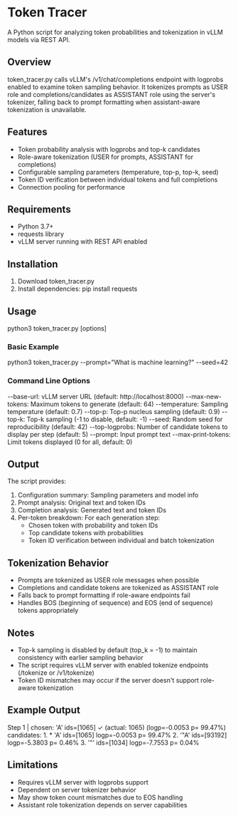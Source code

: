 # Token Tracer

A Python script for analyzing token probabilities and tokenization in vLLM models via REST API.

## Overview

token_tracer.py calls vLLM's /v1/chat/completions endpoint with logprobs enabled to examine token sampling behavior. It tokenizes prompts as USER role and completions/candidates as ASSISTANT role using the server's tokenizer, falling back to prompt formatting when assistant-aware tokenization is unavailable.

## Features

- Token probability analysis with logprobs and top-k candidates
- Role-aware tokenization (USER for prompts, ASSISTANT for completions)  
- Configurable sampling parameters (temperature, top-p, top-k, seed)
- Token ID verification between individual tokens and full completions
- Connection pooling for performance

## Requirements

- Python 3.7+
- requests library
- vLLM server running with REST API enabled

## Installation

1. Download token_tracer.py
2. Install dependencies: pip install requests

## Usage

python3 token_tracer.py [options]

### Basic Example

python3 token_tracer.py --prompt="What is machine learning?" --seed=42

### Command Line Options

--base-url: vLLM server URL (default: http://localhost:8000)
--max-new-tokens: Maximum tokens to generate (default: 64)
--temperature: Sampling temperature (default: 0.7)
--top-p: Top-p nucleus sampling (default: 0.9)
--top-k: Top-k sampling (-1 to disable, default: -1)
--seed: Random seed for reproducibility (default: 42)
--top-logprobs: Number of candidate tokens to display per step (default: 5)
--prompt: Input prompt text
--max-print-tokens: Limit tokens displayed (0 for all, default: 0)

## Output

The script provides:

1. Configuration summary: Sampling parameters and model info
2. Prompt analysis: Original text and token IDs
3. Completion analysis: Generated text and token IDs
4. Per-token breakdown: For each generation step:
   - Chosen token with probability and token IDs
   - Top candidate tokens with probabilities
   - Token ID verification between individual and batch tokenization

## Tokenization Behavior

- Prompts are tokenized as USER role messages when possible
- Completions and candidate tokens are tokenized as ASSISTANT role
- Falls back to prompt formatting if role-aware endpoints fail
- Handles BOS (beginning of sequence) and EOS (end of sequence) tokens appropriately

## Notes

- Top-k sampling is disabled by default (top_k = -1) to maintain consistency with earlier sampling behavior
- The script requires vLLM server with enabled tokenize endpoints (/tokenize or /v1/tokenize)
- Token ID mismatches may occur if the server doesn't support role-aware tokenization

## Example Output

Step   1 | chosen: 'A'                  ids=[1065] ✓ (actual: 1065)  (logp=-0.0053 p= 99.47%)
  candidates:
     1. * 'A'                  ids=[1065]  logp=-0.0053 p= 99.47%
     2.   '"A'                 ids=[93192]  logp=-5.3803 p=  0.46%
     3.   '"'                  ids=[1034]  logp=-7.7553 p=  0.04%

## Limitations

- Requires vLLM server with logprobs support
- Dependent on server tokenizer behavior
- May show token count mismatches due to EOS handling
- Assistant role tokenization depends on server capabilities
